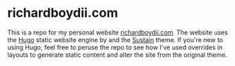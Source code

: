 # richardboydii.com
This is a repo for my personal website 
[richardboydii.com](https://richardboydii.com). The website uses the 
[Hugo](https://gohugo.io) static website engine by and the 
[Sustain](https://github.com/sumaxime/hugo-sustain) theme. If you're new to 
using Hugo, feel free to peruse the repo to see how I've used overrides in 
layouts to generate static content and alter the site from the original theme.  